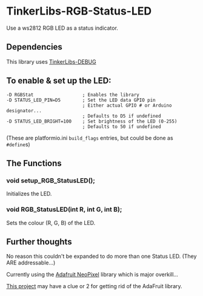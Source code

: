 # TinkerLibs-RGB-Status-LED

Use a ws2812 RGB LED as a status indicator.

## Dependencies

This library uses [TinkerLibs-DEBUG](https://github.com/cdntinker/TinkerLibs-DEBUG)

## To enable & set up the LED:

    -D RGBStat                  ; Enables the library
    -D STATUS_LED_PIN=D5        ; Set the LED data GPIO pin
                                ; Either actual GPIO # or Arduino designator...
                                ; Defaults to D5 if undefined
    -D STATUS_LED_BRIGHT=100    ; Set brightness of the LED (0-255)
                                ; Defaults to 50 if undefined
(These are platformio.ini `build_flags` entries, but could be done as `#define`s)

## The Functions

### void setup_RGB_StatusLED();

Initializes the LED.

### void RGB_StatusLED(int R, int G, int B);

Sets the colour (R, G, B) of the LED.

## Further thoughts

No reason this couldn't be expanded to do more than one Status LED.  (They ARE addressable...)

Currently using the [Adafruit NeoPixel](https://github.com/adafruit/Adafruit_NeoPixel) library which is major overkill...

[This project](https://github.com/ericgu/Fade) may have a clue or 2 for getting rid of the AdaFruit library.
